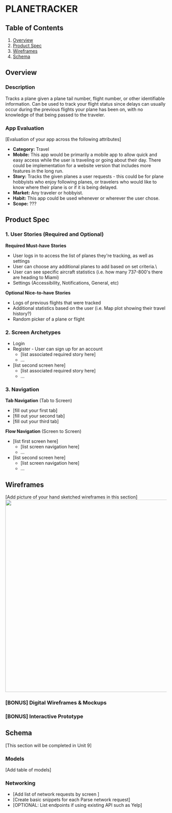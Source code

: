 # PLANETRACKER

## Table of Contents
1. [Overview](#Overview)
1. [Product Spec](#Product-Spec)
1. [Wireframes](#Wireframes)
2. [Schema](#Schema)

## Overview
### Description
Tracks a plane given a plane tail number, flight number, or other identifiable information. Can be used to track your flight status since delays can usually occur during the previous flights your plane has been on, with no knowledge of that being passed to the traveler. 

### App Evaluation
[Evaluation of your app across the following attributes]
- **Category:** Travel
- **Mobile:** This app would be primarily a mobile app to allow quick and easy access while the user is traveling or going about their day. There could be implementation for a website version that includes more features in the long run.
- **Story:** Tracks the given planes a user requests - this could be for plane hobbyists who enjoy following planes, or travelers who would like to know where their plane is or if it is being delayed.
- **Market:** Any traveler or hobbyist.
- **Habit:** This app could be used whenever or wherever the user chose.
- **Scope:** ???

## Product Spec

### 1. User Stories (Required and Optional)

**Required Must-have Stories**

* User logs in to access the list of planes they're tracking, as well as settings
* User can choose any additional planes to add based on set criteria.\
* User can see specific aircraft statistics (i.e. how many 737-800's there are heading to Miami)
* Settings (Accessibility, Notifications, General, etc)

**Optional Nice-to-have Stories**
* Logs of previous flights that were tracked
* Additional statistics based on the user (i.e. Map plot showing their travel history?)
* Random picker of a plane or flight

### 2. Screen Archetypes

* Login
* Register - User can sign up for an account
   * [list associated required story here]
   * ...
* [list second screen here]
   * [list associated required story here]
   * ...

### 3. Navigation

**Tab Navigation** (Tab to Screen)

* [fill out your first tab]
* [fill out your second tab]
* [fill out your third tab]

**Flow Navigation** (Screen to Screen)

* [list first screen here]
   * [list screen navigation here]
   * ...
* [list second screen here]
   * [list screen navigation here]
   * ...

## Wireframes
[Add picture of your hand sketched wireframes in this section]
<img src="YOUR_WIREFRAME_IMAGE_URL" width=600>

### [BONUS] Digital Wireframes & Mockups

### [BONUS] Interactive Prototype

## Schema 
[This section will be completed in Unit 9]
### Models
[Add table of models]
### Networking
- [Add list of network requests by screen ]
- [Create basic snippets for each Parse network request]
- [OPTIONAL: List endpoints if using existing API such as Yelp]
